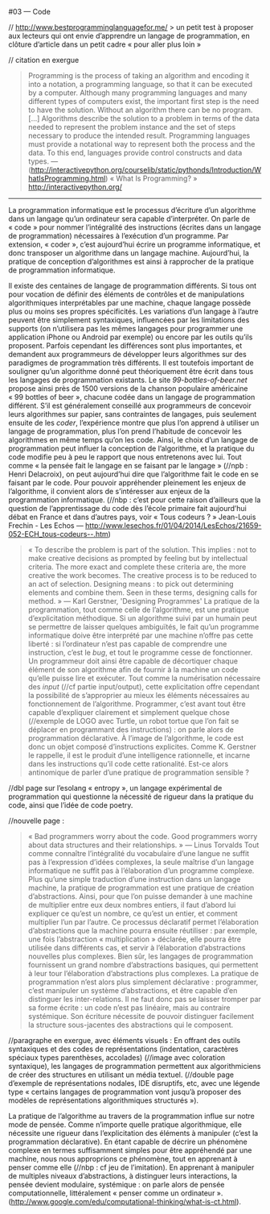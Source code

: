 #03 — Code

// http://www.bestprogramminglanguagefor.me/ > un petit test à proposer aux lecteurs qui ont envie d’apprendre un langage de programmation, en clôture d’article dans un petit cadre « pour aller plus loin »

// citation en exergue
> Programming is the process of taking an algorithm and encoding it into a notation, a programming language, so that it can be executed by a computer. Although many programming languages and many different types of computers exist, the important first step is the need to have the solution. Without an algorithm there can be no program. [...]
> Algorithms describe the solution to a problem in terms of the data needed to represent the problem instance and the set of steps necessary to produce the intended result. Programming languages must provide a notational way to represent both the process and the data. To this end, languages provide control constructs and data types. — (http://interactivepython.org/courselib/static/pythonds/Introduction/WhatIsProgramming.html) « What Is Programming? » http://interactivepython.org/

--------------

La programmation informatique est le processus d’écriture d’un algorithme dans un langage qu’un ordinateur sera capable d’interpréter. On parle de « code » pour nommer l’intégralité des instructions (écrites dans un langage de programmation) nécessaires à l’exécution d’un programme. Par extension, « coder », c’est aujourd’hui écrire un programme informatique, et donc transposer un algorithme dans un langage machine. Aujourd’hui, la pratique de conception d’algorithmes est ainsi à rapprocher de la pratique de programmation informatique. 

Il existe des centaines de langage de programmation différents. Si tous ont pour vocation de définir des éléments de contrôles et de manipulations algorithmiques interprétables par une machine, chaque langage possède plus ou moins ses propres spécificités. Les variations d’un langage à l’autre peuvent être simplement syntaxiques, influencées par les limitations des supports (on n’utilisera pas les mêmes langages pour programmer une application iPhone ou Android par exemple) ou encore par les outils qu’ils proposent. Parfois cependant les différences sont plus importantes, et demandent aux programmeurs de développer leurs algorithmes sur des paradigmes de programmation très différents.
Il est toutefois important de souligner qu’un algorithme donné peut théoriquement être écrit dans tous les langages de programmation existants. Le site *99-bottles-of-beer.net* propose ainsi près de 1500 versions de la chanson populaire américaine « 99 bottles of beer », chacune codée dans un langage de programmation différent.
S’il est généralement conseillé aux programmeurs de concevoir leurs algorithmes sur papier, sans contraintes de langages, puis seulement ensuite de les *coder*, l’expérience montre que plus l’on apprend à utiliser un langage de programmation, plus l’on prend l’habitude de concevoir les algorithmes en même temps qu’on les code. Ainsi, le choix d’un langage de programmation peut influer la conception de l’algorithme, et la pratique du code modifie peu à peu le rapport que nous entretenons avec lui.
Tout comme « la pensée fait le langage en se faisant par le langage » (//npb : Henri Delacroix), on peut aujourd’hui dire que l’algorithme fait le code en se faisant par le code. Pour pouvoir appréhender pleinement les enjeux de l’algorithme, il convient alors de s’intéresser aux enjeux de la programmation informatique. (//nbp : c’est pour cette raison d’ailleurs que la question de l’apprentissage du code dès l’école primaire fait aujourd’hui débat en France et dans d’autres pays, voir « Tous codeurs ? » Jean-Louis Frechin - Les Echos — http://www.lesechos.fr/01/04/2014/LesEchos/21659-052-ECH_tous-codeurs--.htm)

> « To describe the problem is part of the solution. This implies : not to make creative decisions as prompted by feeling but by intellectual criteria. The more exact and complete these criteria are, the more creative the work becomes. The creative process is to be reduced to an act of selection. Designing means : to pick out determining elements and combine them. Seen in these terms, designing calls for method. » — Karl Gerstner, 'Designing Programmes'
La pratique de la programmation, tout comme celle de l’algorithme, est une pratique d’explicitation méthodique. Si un algorithme suivi par un humain peut se permettre de laisser quelques ambiguïtés, le fait qu’un programme informatique doive être interprété par une machine n’offre pas cette liberté : si l’ordinateur n’est pas capable de comprendre une instruction, c’est le *bug*, et tout le programme cesse de fonctionner. Un programmeur doit ainsi être capable de décortiquer chaque élément de son algorithme afin de fournir à la machine un code qu’elle puisse lire et exécuter.
Tout comme la numérisation nécessaire des *input* (//cf partie input/output), cette explicitation offre cependant la possibilité de s’approprier au mieux les éléments nécessaires au fonctionnement de l’algorithme. Programmer, c’est avant tout être capable d’expliquer clairement et simplement quelque chose (//exemple de LOGO avec Turtle, un robot tortue que l’on fait se déplacer en programmant des instructions) : on parle alors de programmation déclarative. 
À l’image de l’algorithme, le code est donc un objet composé d’instructions explicites. Comme K. Gerstner le rappelle, il est le produit d’une intelligence rationnelle, et incarne dans les instructions qu’il code cette rationalité. Est-ce alors antinomique de parler d’une pratique de programmation sensible ?

//dbl page sur l’esolang « entropy », un langage expérimental de programmation qui questionne la nécessité de rigueur dans la pratique du code, ainsi que l’idée de code poetry.

//nouvelle page :
> « Bad programmers worry about the code. Good programmers worry about data structures and their relationships. » — Linus Torvalds
Tout comme connaître l’intégralité du vocabulaire d’une langue ne suffit pas à l’expression d’idées complexes, la seule maîtrise d’un langage informatique ne suffit pas à l’élaboration d’un programme complexe. Plus qu’une simple traduction d’une instruction dans un langage machine, la pratique de programmation est une pratique de création d’abstractions.
Ainsi, pour que l’on puisse demander à une machine de multiplier entre eux deux nombres entiers, il faut d’abord lui expliquer ce qu’est un nombre, ce qu’est un entier, et comment multiplier l’un par l’autre. Ce processus déclaratif permet l’élaboration d’abstractions que la machine pourra ensuite réutiliser : par exemple, une fois l’abstraction « multiplication » déclarée, elle pourra être utilisée dans différents cas, et servir à l’élaboration d’abstractions nouvelles plus complexes.
Bien sûr, les langages de programmation fournissent un grand nombre d’abstractions basiques, qui permettent à leur tour l’élaboration d’abstractions plus complexes. La pratique de programmation n’est alors plus simplement déclarative : programmer, c’est manipuler un système d’abstractions, et être capable d’en distinguer les inter-relations. Il ne faut donc pas se laisser tromper par sa forme écrite : un code n’est pas linéaire, mais au contraire systémique. Son écriture nécessite de pouvoir distinguer facilement la structure sous-jacentes des abstractions qui le composent.

//paragraphe en exergue, avec éléments visuels : En offrant des outils syntaxiques et des codes de représentations (indentation, caractères spéciaux types parenthèses, accolades) (//image avec coloration syntaxique), les langages de programmation permettent aux algorithmiciens de créer des structures en utilisant un média textuel. (//double page d’exemple de représentations nodales, IDE disruptifs, etc, avec une légende type « certains langages de programmation vont jusqu’à proposer des modèles de représentations algorithmiques structurés »).

La pratique de l’algorithme au travers de la programmation influe sur notre mode de pensée. Comme n’importe quelle pratique algorithmique, elle nécessite une rigueur dans l’explicitation des éléments à manipuler (c’est la programmation déclarative). En étant capable de décrire un phénomène complexe en termes suffisamment simples pour être appréhendé par une machine, nous nous approprions ce phénomène, tout en apprenant à penser comme elle (//nbp : cf jeu de l’imitation). En apprenant à manipuler de multiples niveaux d’abstractions, à distinguer leurs interactions, la pensée devient modulaire, systémique : on parle alors de pensée computationnelle, littéralement « penser comme un ordinateur ». (http://www.google.com/edu/computational-thinking/what-is-ct.html).


